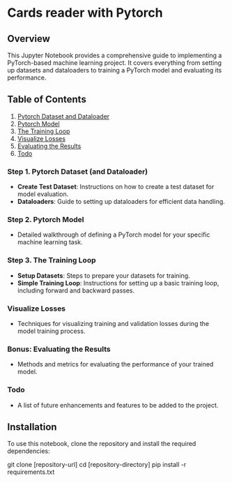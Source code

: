 # Cards reader with Pytorch


## Overview
This Jupyter Notebook provides a comprehensive guide to implementing a PyTorch-based machine learning project. It covers everything from setting up datasets and dataloaders to training a PyTorch model and evaluating its performance.

## Table of Contents
1. [Pytorch Dataset and Dataloader](#Pytorch-Dataset-and-Dataloader)
2. [Pytorch Model](#Pytorch-Model)
3. [The Training Loop](#The-Training-Loop)
4. [Visualize Losses](#Visualize-Losses)
5. [Evaluating the Results](#Evaluating-the-Results)
6. [Todo](#Todo)

### Step 1. Pytorch Dataset (and Dataloader)
- **Create Test Dataset**: Instructions on how to create a test dataset for model evaluation.
- **Dataloaders**: Guide to setting up dataloaders for efficient data handling.

### Step 2. Pytorch Model
- Detailed walkthrough of defining a PyTorch model for your specific machine learning task.

### Step 3. The Training Loop
- **Setup Datasets**: Steps to prepare your datasets for training.
- **Simple Training Loop**: Instructions for setting up a basic training loop, including forward and backward passes.

### Visualize Losses
- Techniques for visualizing training and validation losses during the model training process.

### **Bonus:** Evaluating the Results
- Methods and metrics for evaluating the performance of your trained model.

### Todo
- A list of future enhancements and features to be added to the project.

## Installation
To use this notebook, clone the repository and install the required dependencies:

git clone [repository-url]
cd [repository-directory]
pip install -r requirements.txt



